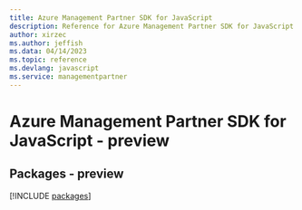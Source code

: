 ```yaml
---
title: Azure Management Partner SDK for JavaScript
description: Reference for Azure Management Partner SDK for JavaScript
author: xirzec
ms.author: jeffish
ms.data: 04/14/2023
ms.topic: reference
ms.devlang: javascript
ms.service: managementpartner
---
```

# Azure Management Partner SDK for JavaScript - preview
## Packages - preview
[!INCLUDE [packages](management-partner-index.md)]